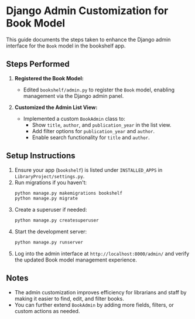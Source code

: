 # Django Admin Customization for Book Model

This guide documents the steps taken to enhance the Django admin interface for the `Book` model in the bookshelf app.

## Steps Performed

1. **Registered the Book Model:**
   - Edited `bookshelf/admin.py` to register the `Book` model, enabling management via the Django admin panel.

2. **Customized the Admin List View:**
   - Implemented a custom `BookAdmin` class to:
     - Show `title`, `author`, and `publication_year` in the list view.
     - Add filter options for `publication_year` and `author`.
     - Enable search functionality for `title` and `author`.

## Setup Instructions

1. Ensure your app (`bookshelf`) is listed under `INSTALLED_APPS` in `LibraryProject/settings.py`.
2. Run migrations if you haven't:
    ```bash
    python manage.py makemigrations bookshelf
    python manage.py migrate
    ```
3. Create a superuser if needed:
    ```bash
    python manage.py createsuperuser
    ```
4. Start the development server:
    ```bash
    python manage.py runserver
    ```
5. Log into the admin interface at `http://localhost:8000/admin/` and verify the updated Book model management experience.

## Notes

- The admin customization improves efficiency for librarians and staff by making it easier to find, edit, and filter books.
- You can further extend `BookAdmin` by adding more fields, filters, or custom actions as needed.
